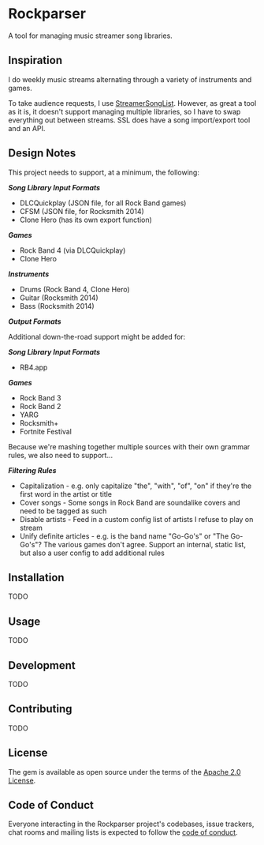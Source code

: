# Rockparser

A tool for managing music streamer song libraries.

## Inspiration

I do weekly music streams alternating through a variety of instruments and games.

To take audience requests, I use [StreamerSongList](https://www.streamersonglist.com). However, as great a tool as it is, it doesn't support managing multiple libraries, so I have to swap everything out between streams. SSL does have a song import/export tool and an API.

## Design Notes

This project needs to support, at a minimum, the following:

***Song Library Input Formats***

- DLCQuickplay (JSON file, for all Rock Band games)
- CFSM (JSON file, for Rocksmith 2014)
- Clone Hero (has its own export function)

***Games***

- Rock Band 4 (via DLCQuickplay)
- Clone Hero

***Instruments***

- Drums (Rock Band 4, Clone Hero)
- Guitar (Rocksmith 2014)
- Bass (Rocksmith 2014)

***Output Formats***

Additional down-the-road support might be added for:

***Song Library Input Formats***

- RB4.app

***Games***

- Rock Band 3
- Rock Band 2
- YARG
- Rocksmith+
- Fortnite Festival

Because we're mashing together multiple sources with their own grammar rules, we also need to support...

***Filtering Rules***

- Capitalization - e.g. only capitalize "the", "with", "of", "on" if they're the first word in the artist or title
- Cover songs - Some songs in Rock Band are soundalike covers and need to be tagged as such
- Disable artists - Feed in a custom config list of artists I refuse to play on stream
- Unify definite articles - e.g. is the band name "Go-Go's" or "The Go-Go's"? The various games don't agree. Support an internal, static list, but also a user config to add additional rules

## Installation

TODO

## Usage

TODO

## Development

TODO

## Contributing

TODO

## License

The gem is available as open source under the terms of the [Apache 2.0 License](https://github.com/hartmantis/rockparser/blob/main/LICENSE).

## Code of Conduct

Everyone interacting in the Rockparser project's codebases, issue trackers, chat rooms and mailing lists is expected to follow the [code of conduct](https://github.com/hartmantis/rockparser/blob/main/CODE_OF_CONDUCT.md).
